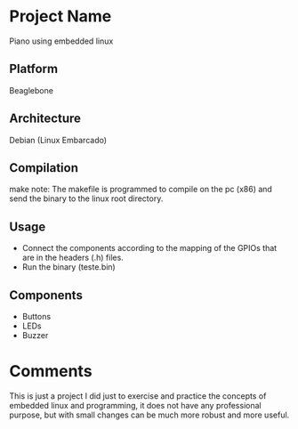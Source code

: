 # Project Name
Piano using embedded linux

## Platform
Beaglebone

## Architecture
Debian (Linux Embarcado)

## Compilation
make
note: The makefile is programmed to compile on the pc (x86) and send the binary to the linux root directory.

## Usage
- Connect the components according to the mapping of the GPIOs that are in the headers (.h) files.
- Run the binary (teste.bin)

## Components
- Buttons
- LEDs
- Buzzer

# Comments
This is just a project I did just to exercise and practice the concepts of embedded linux and programming, it does not have any professional purpose, but with small changes can be much more robust and more useful.
